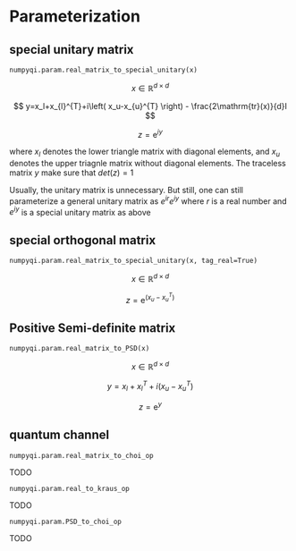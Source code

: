 # Parameterization

## special unitary matrix

`numpyqi.param.real_matrix_to_special_unitary(x)`

$$
x\in \mathbb{R} ^{d\times d}
$$

$$
y=x_l+x_{l}^{T}+i\left( x_u-x_{u}^{T} \right) - \frac{2\mathrm{tr}(x)}{d}I
$$

$$
z=\mathrm{e}^{iy}
$$

where $x_l$ denotes the lower triangle matrix with diagonal elements, and $x_u$ denotes the upper triagnle matrix without diagonal elements. The traceless matrix $y$ make sure that $det(z)=1$

Usually, the unitary matrix is unnecessary. But still, one can still parameterize a general unitary matrix as $e^{ir}e^{iy}$ where $r$ is a real number and $e^{iy}$ is a special unitary matrix as above

## special orthogonal matrix

`numpyqi.param.real_matrix_to_special_unitary(x, tag_real=True)`

$$
x\in \mathbb{R} ^{d\times d}
$$

$$
z=\mathrm{e}^{\left( x_u-x_{u}^{T} \right)}
$$

## Positive Semi-definite matrix

`numpyqi.param.real_matrix_to_PSD(x)`

$$
x\in \mathbb{R} ^{d\times d}
$$

$$
y=x_l+x_{l}^{T}+i\left( x_u-x_{u}^{T} \right)
$$

$$
z=\mathrm{e}^y
$$

## quantum channel

`numpyqi.param.real_matrix_to_choi_op`

TODO

`numpyqi.param.real_to_kraus_op`

TODO

`numpyqi.param.PSD_to_choi_op`

TODO
